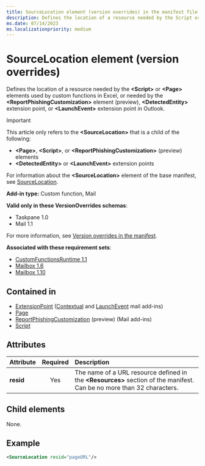 ```yaml
---
title: SourceLocation element (version overrides) in the manifest file
description: Defines the location of a resource needed by the Script or Page elements used by custom functions in Excel, or needed by the ReportPhishingCustomization element, DetectedEntity extension point, or LaunchEvent extension point in Outlook.
ms.date: 07/14/2023
ms.localizationpriority: medium
---
```


# SourceLocation element (version overrides)

Defines the location of a resource needed by the **\<Script\>** or **\<Page\>** elements used by custom functions in Excel, or needed by the **\<ReportPhishingCustomization\>** element (preview), **\<DetectedEntity\>** extension point, or **\<LaunchEvent\>** extension point in Outlook.

> [!IMPORTANT]
> This article only refers to the **\<SourceLocation\>** that is a child of the following:
>
> - **\<Page\>**, **\<Script\>**, or **\<ReportPhishingCustomization\>** (preview) elements
> - **\<DetectedEntity\>** or **\<LaunchEvent\>** extension points
>
> For information about the **\<SourceLocation\>** element of the base manifest, see [SourceLocation](sourcelocation.md).

**Add-in type:** Custom function, Mail

**Valid only in these VersionOverrides schemas**:

- Taskpane 1.0
- Mail 1.1

For more information, see [Version overrides in the manifest](/office/dev/add-ins/develop/add-in-manifests#version-overrides-in-the-manifest).

**Associated with these requirement sets**:

- [CustomFunctionsRuntime 1.1](../requirement-sets/excel/custom-functions-requirement-sets.md)
- [Mailbox 1.6](../requirement-sets/outlook/requirement-set-1.6/outlook-requirement-set-1.6.md)
- [Mailbox 1.10](../requirement-sets/outlook/requirement-set-1.10/outlook-requirement-set-1.10.md)

## Contained in

- [ExtensionPoint](extensionpoint.md) ([Contextual](extensionpoint.md#detectedentity) and [LaunchEvent](extensionpoint.md#launchevent) mail add-ins)
- [Page](page.md)
- [ReportPhishingCustomization](reportphishingcustomization.md) (preview) (Mail add-ins)
- [Script](script.md)

## Attributes

| Attribute | Required | Description |
|:----------|:--------:|:----------- |
| **resid** | Yes | The name of a URL resource defined in the **\<Resources\>** section of the manifest. Can be no more than 32 characters. |

## Child elements

None.

## Example

```xml
<SourceLocation resid="pageURL"/>
```

